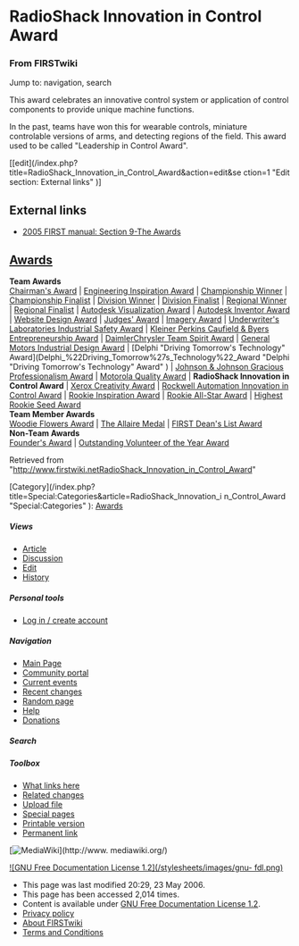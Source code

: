 # RadioShack Innovation in Control Award

### From FIRSTwiki

Jump to: navigation, search

This award celebrates an innovative control system or application of control
components to provide unique machine functions.

In the past, teams have won this for wearable controls, miniature controlable
versions of arms, and detecting regions of the field. This award used to be
called "Leadership in Control Award".

[[edit](/index.php?title=RadioShack_Innovation_in_Control_Award&action=edit&se
ction=1 "Edit section: External links" )]

##  External links

  * [2005 FIRST manual: Section 9-The Awards](http://www2.usfirst.org/2005comp/Section_9_The_Awards.pdf "http://www2.usfirst.org/2005comp/Section_9_The_Awards.pdf" )

  

[Awards](Awards "Awards" )  
---  
**Team Awards**   
[Chairman's Award](Chairman%27s_Award "Chairman's Award" ) |
[Engineering Inspiration Award](Engineering_Inspiration_Award
"Engineering Inspiration Award" ) | [Championship
Winner](Championship_Winner "Championship Winner" ) | [Championship
Finalist](Championship_Finalist "Championship Finalist" ) |
[Division Winner](Division_Winner "Division Winner" ) | [Division
Finalist](Division_Finalist "Division Finalist" ) | [Regional
Winner](Regional_Winner "Regional Winner" ) | [Regional
Finalist](Regional_Finalist "Regional Finalist" ) | [Autodesk
Visualization Award](Autodesk_Visualization_Award "Autodesk
Visualization Award" ) | [Autodesk Inventor
Award](Autodesk_Inventor_Award "Autodesk Inventor Award" ) |
[Website Design Award](Website_Design_Award "Website Design Award"
) | [Judges' Award](Judges%27_Award "Judges' Award" ) | [Imagery
Award](Imagery_Award "Imagery Award" ) | [Underwriter's
Laboratories Industrial Safety
Award](Underwriter%27s_Laboratories_Industrial_Safety_Award
"Underwriter's Laboratories Industrial Safety Award" ) | [Kleiner Perkins
Caufield &amp; Byers Entrepreneurship
Award](Kleiner_Perkins_Caufield_%26_Byers_Entrepreneurship_Award
"Kleiner Perkins Caufield & Byers Entrepreneurship Award" ) | [DaimlerChrysler
Team Spirit Award](DaimlerChrysler_Team_Spirit_Award
"DaimlerChrysler Team Spirit Award" ) | [General Motors Industrial Design
Award](General_Motors_Industrial_Design_Award "General Motors
Industrial Design Award" ) | [Delphi "Driving Tomorrow's Technology"
Award](Delphi_%22Driving_Tomorrow%27s_Technology%22_Award "Delphi
"Driving Tomorrow's Technology" Award" ) | [Johnson &amp; Johnson Gracious
Professionalism
Award](Johnson_%26_Johnson_Gracious_Professionalism_Award "Johnson
& Johnson Gracious Professionalism Award" ) | [Motorola Quality
Award](Motorola_Quality_Award "Motorola Quality Award" ) |
**RadioShack Innovation in Control Award** | [Xerox Creativity
Award](Xerox_Creativity_Award "Xerox Creativity Award" ) |
[Rockwell Automation Innovation in Control
Award](Rockwell_Automation_Innovation_in_Control_Award "Rockwell
Automation Innovation in Control Award" ) | [Rookie Inspiration
Award](Rookie_Inspiration_Award "Rookie Inspiration Award" ) |
[Rookie All-Star Award](Rookie_All-Star_Award "Rookie All-Star
Award" ) | [Highest Rookie Seed Award](Highest_Rookie_Seed_Award
"Highest Rookie Seed Award" )  
**Team Member Awards**   
[Woodie Flowers Award](Woodie_Flowers_Award "Woodie Flowers Award"
) | [The Allaire Medal](The_Allaire_Medal "The Allaire Medal" ) |
[FIRST Dean's List Award](FIRST_Dean%27s_List_Award "FIRST Dean's
List Award" )  
**Non-Team Awards**   
[Founder's Award](Founder%27s_Award "Founder's Award" ) |
[Outstanding Volunteer of the Year
Award](Outstanding_Volunteer_of_the_Year_Award "Outstanding
Volunteer of the Year Award" )  
  
Retrieved from
"<http://www.firstwiki.netRadioShack_Innovation_in_Control_Award>"

[Category](/index.php?title=Special:Categories&article=RadioShack_Innovation_i
n_Control_Award "Special:Categories" ): [Awards](Category:Awards
"Category:Awards" )

##### Views

  * [Article](RadioShack_Innovation_in_Control_Award)
  * [Discussion](/index.php?title=Talk:RadioShack_Innovation_in_Control_Award&action=edit)
  * [Edit](/index.php?title=RadioShack_Innovation_in_Control_Award&action=edit)
  * [History](/index.php?title=RadioShack_Innovation_in_Control_Award&action=history)

##### Personal tools

  * [Log in / create account](/index.php?title=Special:Userlogin&returnto=RadioShack_Innovation_in_Control_Award)

[](Main_Page "Main Page" )

##### Navigation

  * [Main Page](Main_Page)
  * [Community portal](FIRSTwiki:Community_portal)
  * [Current events](Current_events)
  * [Recent changes](Special:Recentchanges)
  * [Random page](Special:Random)
  * [Help](FIRSTwiki:Help)
  * [Donations](FIRSTwiki:Site_support)

##### Search



##### Toolbox

  * [What links here](Special:Whatlinkshere/RadioShack_Innovation_in_Control_Award)
  * [Related changes](Special:Recentchangeslinked/RadioShack_Innovation_in_Control_Award)
  * [Upload file](Special:Upload)
  * [Special pages](Special:Specialpages)
  * [Printable version](/index.php?title=RadioShack_Innovation_in_Control_Award&printable=yes)
  * [Permanent link](/index.php?title=RadioShack_Innovation_in_Control_Award&oldid=47533)

[![MediaWiki](/skins/common/images/poweredby_mediawiki_88x31.png)](http://www.
mediawiki.org/)

[![GNU Free Documentation License 1.2](/stylesheets/images/gnu-
fdl.png)](http://www.gnu.org/copyleft/fdl.html)

  * This page was last modified 20:29, 23 May 2006.
  * This page has been accessed 2,014 times.
  * Content is available under [GNU Free Documentation License 1.2](http://www.gnu.org/copyleft/fdl.html "http://www.gnu.org/copyleft/fdl.html" ).
  * [Privacy policy](FIRSTwiki:Privacy_policy "FIRSTwiki:Privacy policy" )
  * [About FIRSTwiki](FIRSTwiki:About "FIRSTwiki:About" )
  * [Terms and Conditions](FIRSTwiki:Terms_and_conditions "FIRSTwiki:Terms and conditions" )

